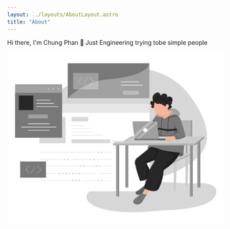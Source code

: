 ```yaml
---
layout: ../layouts/AboutLayout.astro
title: "About"
---
```


<p>Hi there, I'm Chung Phan 👋 Just Engineering trying tobe simple people</p>

<div>
  <img src="/dev.svg" class="sm:w-1/2 mx-auto" alt="coding dev illustration">
</div>
